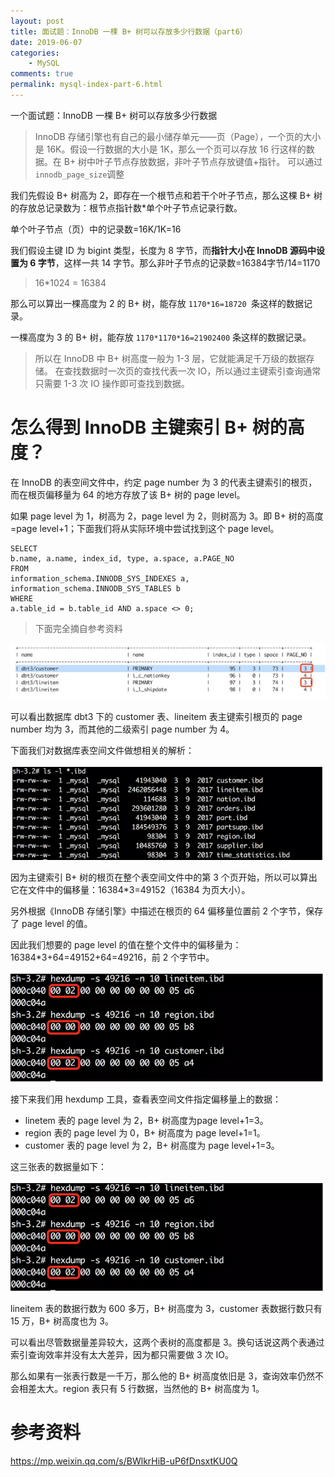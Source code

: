 ```yaml
---
layout: post
title: 面试题：InnoDB 一棵 B+ 树可以存放多少行数据（part6）
date: 2019-06-07
categories:
    - MySQL
comments: true
permalink: mysql-index-part-6.html
---
```


一个面试题：InnoDB 一棵 B+ 树可以存放多少行数据

> InnoDB 存储引擎也有自己的最小储存单元——页（Page），一个页的大小是 16K。假设一行数据的大小是 1K，那么一个页可以存放 16 行这样的数据。在 B+ 树中叶子节点存放数据，非叶子节点存放键值+指针。
> 可以通过`innodb_page_size`调整

我们先假设 B+ 树高为 2，即存在一个根节点和若干个叶子节点，那么这棵 B+ 树的存放总记录数为：根节点指针数*单个叶子节点记录行数。

单个叶子节点（页）中的记录数=16K/1K=16

我们假设主键 ID 为 bigint 类型，长度为 8 字节，而**指针大小在 InnoDB 源码中设置为 6 字节**，这样一共 14 字节。那么非叶子节点的记录数=16384字节/14=1170

> 16*1024 = 16384

那么可以算出一棵高度为 2 的 B+ 树，能存放 `1170*16=18720 `条这样的数据记录。

一棵高度为 3 的 B+ 树，能存放 `1170*1170*16=21902400` 条这样的数据记录。

>  所以在 InnoDB 中 B+ 树高度一般为 1-3 层，它就能满足千万级的数据存储。
> 在查找数据时一次页的查找代表一次 IO，所以通过主键索引查询通常只需要 1-3 次 IO 操作即可查找到数据。



# 怎么得到 InnoDB 主键索引 B+ 树的高度？

在 InnoDB 的表空间文件中，约定 page number 为 3 的代表主键索引的根页，而在根页偏移量为 64 的地方存放了该 B+ 树的 page level。

如果 page level 为 1，树高为 2，page level 为 2，则树高为 3。即 B+ 树的高度=page level+1；下面我们将从实际环境中尝试找到这个 page level。

```
SELECT
b.name, a.name, index_id, type, a.space, a.PAGE_NO
FROM
information_schema.INNODB_SYS_INDEXES a,
information_schema.INNODB_SYS_TABLES b
WHERE
a.table_id = b.table_id AND a.space <> 0;
```

> 下面完全摘自参考资料

![](/assets/images/posts/mysql-index/mysql-index-3.png)

可以看出数据库 dbt3 下的 customer 表、lineitem 表主键索引根页的 page number 均为 3，而其他的二级索引 page number 为 4。

下面我们对数据库表空间文件做想相关的解析：

![](/assets/images/posts/mysql-index/mysql-index-4.png)

因为主键索引 B+ 树的根页在整个表空间文件中的第 3 个页开始，所以可以算出它在文件中的偏移量：16384*3=49152（16384 为页大小）。

另外根据《InnoDB 存储引擎》中描述在根页的 64 偏移量位置前 2 个字节，保存了 page level 的值。

因此我们想要的 page level 的值在整个文件中的偏移量为：16384*3+64=49152+64=49216，前 2 个字节中。

![](/assets/images/posts/mysql-index/mysql-index-5.png)

接下来我们用 hexdump 工具，查看表空间文件指定偏移量上的数据：

- linetem 表的 page level 为 2，B+ 树高度为page level+1=3。
- region 表的 page level 为 0，B+ 树高度为 page level+1=1。
- customer 表的 page level 为 2，B+ 树高度为 page level+1=3。

这三张表的数据量如下：

![](/assets/images/posts/mysql-index/mysql-index-5.png)

lineitem 表的数据行数为 600 多万，B+ 树高度为 3，customer 表数据行数只有 15 万，B+ 树高度也为 3。

可以看出尽管数据量差异较大，这两个表树的高度都是 3。换句话说这两个表通过索引查询效率并没有太大差异，因为都只需要做 3 次 IO。

那么如果有一张表行数是一千万，那么他的 B+ 树高度依旧是 3，查询效率仍然不会相差太大。region 表只有 5 行数据，当然他的 B+ 树高度为 1。

# 参考资料

https://mp.weixin.qq.com/s/BWlkrHiB-uP6fDnsxtKU0Q